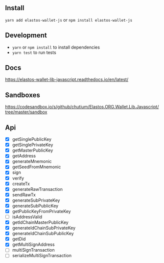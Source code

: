## Install

`yarn add elastos-wallet-js`
or
`npm install elastos-wallet-js`

## Development

* `yarn` or `npm install` to install dependencies
* `yarn test` to run tests

## Docs

https://elastos-wallet-lib-javascript.readthedocs.io/en/latest/

## Sandboxes

https://codesandbox.io/s/github/chutium/Elastos.ORG.Wallet.Lib.Javascript/tree/master/sandbox

## Api

* [x] getSinglePublicKey
* [x] getSinglePrivateKey
* [x] getMasterPublicKey
* [x] getAddress
* [x] generateMnemonic
* [x] getSeedFromMnemonic
* [x] sign
* [x] verify
* [x] createTx
* [x] generateRawTransaction
* [x] sendRawTx
* [x] generateSubPrivateKey
* [x] generateSubPublicKey
* [x] getPublicKeyFromPrivateKey
* [ ] isAddressValid
* [x] getIdChainMasterPublicKey
* [x] generateIdChainSubPrivateKey
* [x] generateIdChainSubPublicKey
* [x] getDid
* [x] getMultiSignAddress
* [ ] multiSignTransaction
* [ ] serializeMultiSignTransaction

